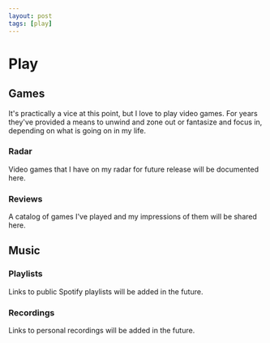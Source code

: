 ```yaml
---
layout: post
tags: [play]
---
```


# Play

## Games

It's practically a vice at this point, but I love to play video games. For years they've provided a means to unwind and zone out or fantasize and focus in, depending on what is going on in my life.

### Radar

Video games that I have on my radar for future release will be documented here.

### Reviews

A catalog of games I've played and my impressions of them will be shared here.

## Music

### Playlists

Links to public Spotify playlists will be added in the future.

### Recordings

Links to personal recordings will be added in the future.

